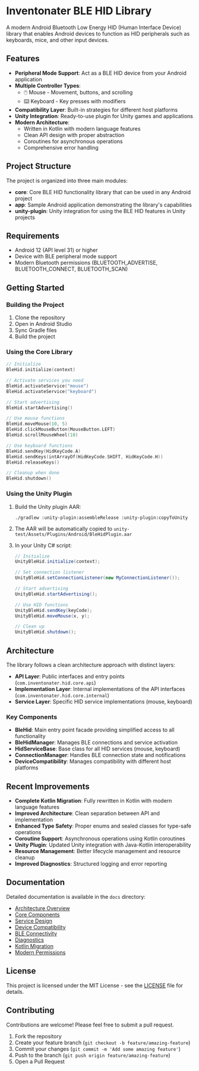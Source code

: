 # Inventonater BLE HID Library

A modern Android Bluetooth Low Energy HID (Human Interface Device) library that enables Android devices to function as HID peripherals such as keyboards, mice, and other input devices.

## Features

- **Peripheral Mode Support**: Act as a BLE HID device from your Android application
- **Multiple Controller Types**: 
  - 🖱️ Mouse - Movement, buttons, and scrolling
  - ⌨️ Keyboard - Key presses with modifiers
- **Compatibility Layer**: Built-in strategies for different host platforms
- **Unity Integration**: Ready-to-use plugin for Unity games and applications
- **Modern Architecture**:
  - Written in Kotlin with modern language features
  - Clean API design with proper abstraction
  - Coroutines for asynchronous operations
  - Comprehensive error handling

## Project Structure

The project is organized into three main modules:

- **core**: Core BLE HID functionality library that can be used in any Android project
- **app**: Sample Android application demonstrating the library's capabilities
- **unity-plugin**: Unity integration for using the BLE HID features in Unity projects

## Requirements

- Android 12 (API level 31) or higher
- Device with BLE peripheral mode support
- Modern Bluetooth permissions (BLUETOOTH_ADVERTISE, BLUETOOTH_CONNECT, BLUETOOTH_SCAN)

## Getting Started

### Building the Project

1. Clone the repository
2. Open in Android Studio 
3. Sync Gradle files
4. Build the project

### Using the Core Library

```kotlin
// Initialize
BleHid.initialize(context)

// Activate services you need
BleHid.activateService("mouse")
BleHid.activateService("keyboard")

// Start advertising
BleHid.startAdvertising()

// Use mouse functions
BleHid.moveMouse(10, 5)
BleHid.clickMouseButton(MouseButton.LEFT)
BleHid.scrollMouseWheel(10)

// Use keyboard functions
BleHid.sendKey(HidKeyCode.A)
BleHid.sendKeys(intArrayOf(HidKeyCode.SHIFT, HidKeyCode.H))
BleHid.releaseKeys()

// Cleanup when done
BleHid.shutdown()
```

### Using the Unity Plugin

1. Build the Unity plugin AAR:
   ```
   ./gradlew :unity-plugin:assembleRelease :unity-plugin:copyToUnity
   ```

2. The AAR will be automatically copied to `unity-test/Assets/Plugins/Android/BleHidPlugin.aar`

3. In your Unity C# script:
   ```csharp
   // Initialize
   UnityBleHid.initialize(context);
   
   // Set connection listener
   UnityBleHid.setConnectionListener(new MyConnectionListener());
   
   // Start advertising
   UnityBleHid.startAdvertising();
   
   // Use HID functions
   UnityBleHid.sendKey(keyCode);
   UnityBleHid.moveMouse(x, y);
   
   // Clean up
   UnityBleHid.shutdown();
   ```

## Architecture

The library follows a clean architecture approach with distinct layers:

- **API Layer**: Public interfaces and entry points (`com.inventonater.hid.core.api`)
- **Implementation Layer**: Internal implementations of the API interfaces (`com.inventonater.hid.core.internal`)
- **Service Layer**: Specific HID service implementations (mouse, keyboard)

### Key Components

- **BleHid**: Main entry point facade providing simplified access to all functionality
- **BleHidManager**: Manages BLE connections and service activation
- **HidServiceBase**: Base class for all HID services (mouse, keyboard)
- **ConnectionManager**: Handles BLE connection state and notifications
- **DeviceCompatibility**: Manages compatibility with different host platforms

## Recent Improvements

- **Complete Kotlin Migration**: Fully rewritten in Kotlin with modern language features
- **Improved Architecture**: Clean separation between API and implementation
- **Enhanced Type Safety**: Proper enums and sealed classes for type-safe operations
- **Coroutine Support**: Asynchronous operations using Kotlin coroutines
- **Unity Plugin**: Updated Unity integration with Java-Kotlin interoperability
- **Resource Management**: Better lifecycle management and resource cleanup
- **Improved Diagnostics**: Structured logging and error reporting

## Documentation

Detailed documentation is available in the `docs` directory:

- [Architecture Overview](docs/architecture/overview.md)
- [Core Components](docs/architecture/core-components.md)
- [Service Design](docs/architecture/service-design.md)
- [Device Compatibility](docs/implementation/device-compatibility.md)
- [BLE Connectivity](docs/implementation/ble-connectivity.md)
- [Diagnostics](docs/implementation/diagnostics.md)
- [Kotlin Migration](docs/implementation/kotlin-migration.md)
- [Modern Permissions](docs/implementation/modern-permissions.md)

## License

This project is licensed under the MIT License - see the [LICENSE](LICENSE) file for details.

## Contributing

Contributions are welcome! Please feel free to submit a pull request.

1. Fork the repository
2. Create your feature branch (`git checkout -b feature/amazing-feature`)
3. Commit your changes (`git commit -m 'Add some amazing feature'`)
4. Push to the branch (`git push origin feature/amazing-feature`)
5. Open a Pull Request

